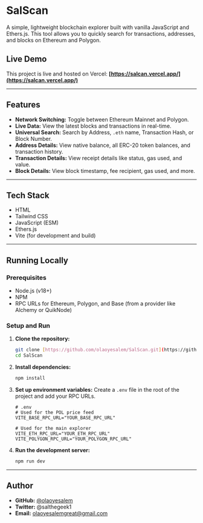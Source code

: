 # SalScan

A simple, lightweight blockchain explorer built with vanilla JavaScript and Ethers.js. This tool allows you to quickly search for transactions, addresses, and blocks on Ethereum and Polygon.

## Live Demo

This project is live and hosted on Vercel:
**[https://salcan.vercel.app/](https://salcan.vercel.app/)**

---

## Features

* **Network Switching:** Toggle between Ethereum Mainnet and Polygon.
* **Live Data:** View the latest blocks and transactions in real-time.
* **Universal Search:** Search by Address, `.eth` name, Transaction Hash, or Block Number.
* **Address Details:** View native balance, all ERC-20 token balances, and transaction history.
* **Transaction Details:** View receipt details like status, gas used, and value.
* **Block Details:** View block timestamp, fee recipient, gas used, and more.

---

## Tech Stack

* HTML
* Tailwind CSS
* JavaScript (ESM)
* Ethers.js
* Vite (for development and build)

---

## Running Locally

### Prerequisites

* Node.js (v18+)
* NPM
* RPC URLs for Ethereum, Polygon, and Base (from a provider like Alchemy or QuikNode)

### Setup and Run

1. **Clone the repository:**

   ```sh
   git clone [https://github.com/olaoyesalem/SalScan.git](https://github.com/olaoyesalem/SalScan.git)
   cd SalScan
   ```
2. **Install dependencies:**

   ```sh
   npm install
   ```
3. **Set up environment variables:**
   Create a `.env` file in the root of the project and add your RPC URLs.

   ```.env
   # .env
   # Used for the POL price feed
   VITE_BASE_RPC_URL="YOUR_BASE_RPC_URL"

   # Used for the main explorer
   VITE_ETH_RPC_URL="YOUR_ETH_RPC_URL"
   VITE_POLYGON_RPC_URL="YOUR_POLYGON_RPC_URL"
   ```
4. **Run the development server:**

   ```sh
   npm run dev
   ```

---

## Author

* **GitHub:** [@olaoyesalem](https://github.com/olaoyesalem)
* **Twitter:** @salthegeek1
* **Email:** olaoyesalemgreat@gmail.com
